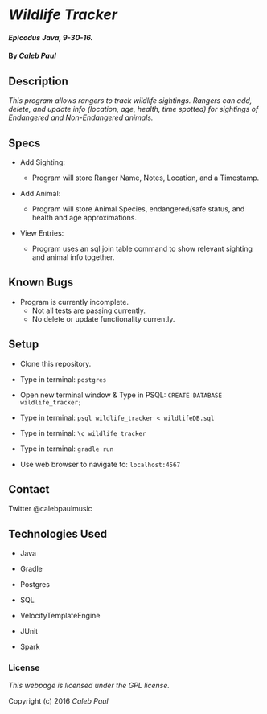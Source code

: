 # _Wildlife Tracker_

#### _Epicodus Java, 9-30-16._

#### By _**Caleb Paul**_

## Description

_This program allows rangers to track wildlife sightings._
_Rangers can add, delete, and update info (location, age, health, time spotted) for sightings of Endangered and Non-Endangered animals._

## Specs

* Add Sighting:
  - Program will store Ranger Name, Notes, Location, and a Timestamp.

* Add Animal:
  - Program will store Animal Species, endangered/safe status, and health and age approximations.

* View Entries:
  - Program uses an sql join table command to show relevant sighting and animal info together.


## Known Bugs
* Program is currently incomplete.
  - Not all tests are passing currently.
  - No delete or update functionality currently.

## Setup

* Clone this repository.

* Type in terminal:
	`postgres`

* Open new terminal window & Type in PSQL:
	  `CREATE DATABASE wildlife_tracker;`

* Type in terminal:
	  `psql wildlife_tracker < wildlifeDB.sql`

* Type in terminal:
	`\c wildlife_tracker`

* Type in terminal:
	  `gradle run`

* Use web browser to navigate to:
	`localhost:4567`


## Contact

Twitter @calebpaulmusic

## Technologies Used

* Java

* Gradle

* Postgres

* SQL

* VelocityTemplateEngine

* JUnit

* Spark

### License

*This webpage is licensed under the GPL license.*

Copyright (c) 2016 _Caleb Paul_
